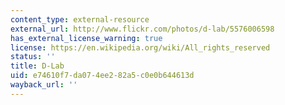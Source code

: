 ```yaml
---
content_type: external-resource
external_url: http://www.flickr.com/photos/d-lab/5576006598
has_external_license_warning: true
license: https://en.wikipedia.org/wiki/All_rights_reserved
status: ''
title: D-Lab
uid: e74610f7-da07-4ee2-82a5-c0e0b644613d
wayback_url: ''
---
```

